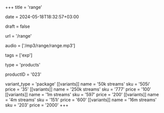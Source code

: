 +++
title = 'range'

date = 2024-05-18T18:32:57+03:00

draft = false

url = '/range'

audio = ['/mp3/range/range.mp3']

tags = ['exp']

type = 'products'

productID = '023'

variant_type = 'package'
[[variants]]
name = '50k streams'
sku = '505i'
price = '35'
[[variants]]
name = '250k streams'
sku = '777'
price = '100'
[[variants]]
name = '1m streams'
sku = '597'
price = '200'
[[variants]]
name = '4m streams'
sku = '151i'
price = '600'
[[variants]]
name = '16m streams'
sku = '203'
price = '2000'
+++
